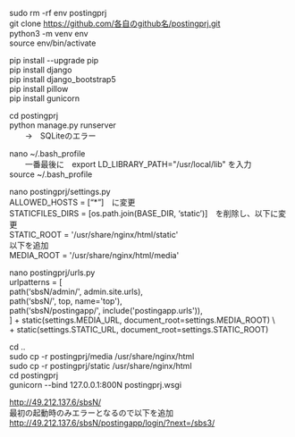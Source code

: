sudo rm -rf  env  postingprj  
git clone https://github.com/各自のgithub名/postingprj.git  
python3 -m venv env  
source env/bin/activate  

pip install --upgrade pip  
pip install django  
pip install django_bootstrap5  
pip install pillow  
pip install gunicorn  

cd postingprj  
python manage.py runserver  
　　→　SQLiteのエラー  

nano ~/.bash_profile  
　　一番最後に　export LD_LIBRARY_PATH="/usr/local/lib"  を入力  
source ~/.bash_profile  

nano postingprj/settings.py  
	ALLOWED_HOSTS = [“*”]　に変更  
	STATICFILES_DIRS = [os.path.join(BASE_DIR, ‘static’)]　を削除し、以下に変更  
	STATIC_ROOT = '/usr/share/nginx/html/static'  
	以下を追加  
	MEDIA_ROOT = '/usr/share/nginx/html/media'  
	
nano postingprj/urls.py  
	urlpatterns = [  
		path(‘sbsN/admin/', admin.site.urls),  
		path(‘sbsN/', top, name='top'),  
		path(‘sbsN/postingapp/', include('postingapp.urls')),  
	] + static(settings.MEDIA_URL, document_root=settings.MEDIA_ROOT) \  
	  + static(settings.STATIC_URL, document_root=settings.STATIC_ROOT)  

cd ..  
sudo cp -r postingprj/media /usr/share/nginx/html  
sudo cp -r postingprj/static /usr/share/nginx/html  
cd postingprj  
gunicorn --bind 127.0.0.1:800N postingprj.wsgi  
  
http://49.212.137.6/sbsN/  
	最初の起動時のみエラーとなるので以下を追加  
	http://49.212.137.6/sbsN/postingapp/login/?next=/sbs3/  


